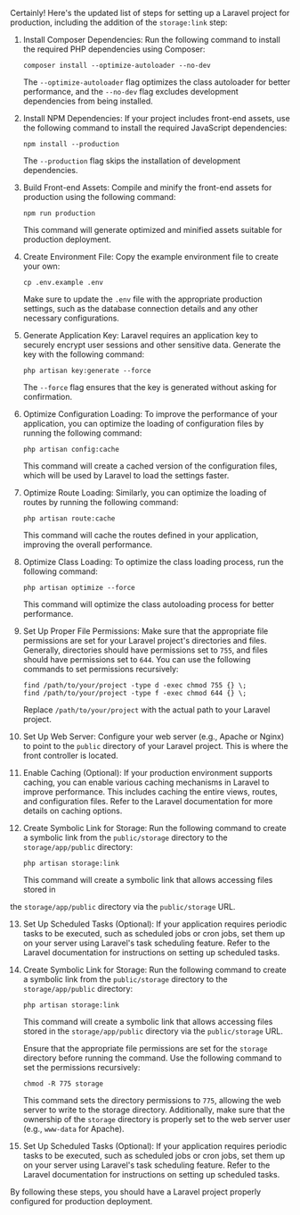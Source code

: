 Certainly! Here's the updated list of steps for setting up a Laravel project for production, including the addition of the `storage:link` step:

1. Install Composer Dependencies:
   Run the following command to install the required PHP dependencies using Composer:
   ```
   composer install --optimize-autoloader --no-dev
   ```

   The `--optimize-autoloader` flag optimizes the class autoloader for better performance, and the `--no-dev` flag excludes development dependencies from being installed.

2. Install NPM Dependencies:
   If your project includes front-end assets, use the following command to install the required JavaScript dependencies:
   ```
   npm install --production
   ```

   The `--production` flag skips the installation of development dependencies.

3. Build Front-end Assets:
   Compile and minify the front-end assets for production using the following command:
   ```
   npm run production
   ```

   This command will generate optimized and minified assets suitable for production deployment.

4. Create Environment File:
   Copy the example environment file to create your own:
   ```
   cp .env.example .env
   ```

   Make sure to update the `.env` file with the appropriate production settings, such as the database connection details and any other necessary configurations.

5. Generate Application Key:
   Laravel requires an application key to securely encrypt user sessions and other sensitive data. Generate the key with the following command:
   ```
   php artisan key:generate --force
   ```

   The `--force` flag ensures that the key is generated without asking for confirmation.

6. Optimize Configuration Loading:
   To improve the performance of your application, you can optimize the loading of configuration files by running the following command:
   ```
   php artisan config:cache
   ```

   This command will create a cached version of the configuration files, which will be used by Laravel to load the settings faster.

7. Optimize Route Loading:
   Similarly, you can optimize the loading of routes by running the following command:
   ```
   php artisan route:cache
   ```

   This command will cache the routes defined in your application, improving the overall performance.

8. Optimize Class Loading:
   To optimize the class loading process, run the following command:
   ```
   php artisan optimize --force
   ```

   This command will optimize the class autoloading process for better performance.

9. Set Up Proper File Permissions:
   Make sure that the appropriate file permissions are set for your Laravel project's directories and files. Generally, directories should have permissions set to `755`, and files should have permissions set to `644`. You can use the following commands to set permissions recursively:
   ```
   find /path/to/your/project -type d -exec chmod 755 {} \;
   find /path/to/your/project -type f -exec chmod 644 {} \;
   ```

   Replace `/path/to/your/project` with the actual path to your Laravel project.

10. Set Up Web Server:
    Configure your web server (e.g., Apache or Nginx) to point to the `public` directory of your Laravel project. This is where the front controller is located.

11. Enable Caching (Optional):
    If your production environment supports caching, you can enable various caching mechanisms in Laravel to improve performance. This includes caching the entire views, routes, and configuration files. Refer to the Laravel documentation for more details on caching options.

12. Create Symbolic Link for Storage:
    Run the following command to create a symbolic link from the `public/storage` directory to the `storage/app/public` directory:
    ```
    php artisan storage:link
    ```

    This command will create a symbolic link that allows accessing files stored in

 the `storage/app/public` directory via the `public/storage` URL.

13. Set Up Scheduled Tasks (Optional):
    If your application requires periodic tasks to be executed, such as scheduled jobs or cron jobs, set them up on your server using Laravel's task scheduling feature. Refer to the Laravel documentation for instructions on setting up scheduled tasks.



14. Create Symbolic Link for Storage:
    Run the following command to create a symbolic link from the `public/storage` directory to the `storage/app/public` directory:
    ```
    php artisan storage:link
    ```

    This command will create a symbolic link that allows accessing files stored in the `storage/app/public` directory via the `public/storage` URL.

    Ensure that the appropriate file permissions are set for the `storage` directory before running the command. Use the following command to set the permissions recursively:
    ```
    chmod -R 775 storage
    ```

    This command sets the directory permissions to `775`, allowing the web server to write to the storage directory. Additionally, make sure that the ownership of the `storage` directory is properly set to the web server user (e.g., `www-data` for Apache).

15. Set Up Scheduled Tasks (Optional):
    If your application requires periodic tasks to be executed, such as scheduled jobs or cron jobs, set them up on your server using Laravel's task scheduling feature. Refer to the Laravel documentation for instructions on setting up scheduled tasks.

By following these steps, you should have a Laravel project properly configured for production deployment.
